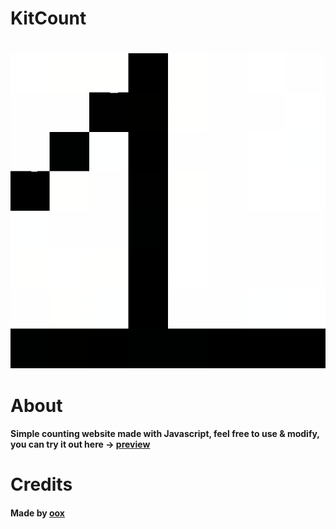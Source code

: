 # KitCount

#

![image](/assets/favicon.ico)

#

# About
#### Simple counting website made with Javascript, feel free to use & modify, you can try it out here -> <a href="https://kitcount.netlify.app">preview</a>

# Credits
#### Made by <a href="https://github.com/ooxofficial">oox</a>